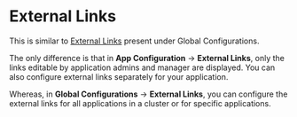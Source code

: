 # External Links

This is similar to [External Links](../global-configurations/external-links.md) present under Global Configurations. 

The only difference is that in **App Configuration** → **External Links**, only the links editable by application admins and manager are displayed. You can also configure external links separately for your application.

Whereas, in **Global Configurations** → **External Links**, you can configure the external links for all applications in a cluster or for specific applications.